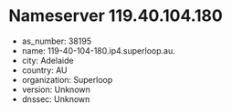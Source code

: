 # Nameserver 119.40.104.180

* as_number: 38195
* name: 119-40-104-180.ip4.superloop.au.
* city: Adelaide
* country: AU
* organization: Superloop
* version: Unknown
* dnssec: Unknown
